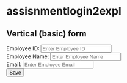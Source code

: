 # assisnmentlogin2expl
<!DOCTYPE html>
<script src="http://login2explore.com/jpdb/resources/js/0.0.3/jpdb-commons.js"></script>
<html lang="en">
<head>
<title>Bootstrap Example</title>
<meta charset="utf-8">
<meta name="viewport" content="width=device-width, initial-scale=1">
<link rel="stylesheet" href="https://maxcdn.bootstrapcdn.com/bootstrap/3.4.1/css/bootstrap.min.css">
<script src="https://ajax.googleapis.com/ajax/libs/jquery/3.5.1/jquery.min.js"></script>
<script src="https://maxcdn.bootstrapcdn.com/bootstrap/3.4.1/js/bootstrap.min.js"></script>
</head>
<body>
<div class="container">
<h2>Vertical (basic) form</h2>
<form id="empForm" method="post">
<div class="form-group">
<span><label for="empId">Employee ID:</label> <label id="empIdMsg">
</label></span>
<input type="text" class="form-control" name="empId" id="empId" placeholder="Enter Employee ID" required>
</div>
<div class="form-group">
<label for="empName">Employee Name:</label>
<input type="text" class="form-control" id="empName" placeholder="Enter Employee Name" name="empName">
</div>
<div class="form-group">
<label for="empEmail">Email:</label>
<input type="email" class="form-control" id="empEmail" placeholder="Enter Employee Email" name="empEmail">
</div>
<input type="button" class="btn btn-primary" id="empSave" value="Save" onclick="saveemployee">
</form>
</div>

<script>
$("#empId").focus();
 
function validateAndGetFormData() { var empIdVar = $("#empId").val(); if (empIdVar === "") {
alert("Employee ID Required Value");
$("#empId").focus(); return "";
}

var empNameVar = $("#empName").val(); if (empNameVar === "") {
alert("Employee Name is Required Value");
$("#empName").focus(); return "";
}

var empEmailVar = $("#empEmail").val(); if (empEmailVar === "") {
alert("Employee Email is Required Value");
$("#empEmail").focus(); return "";
}
var jsonStrObj = {
empId: empIdVar, empName: empNameVar, empEmail: empEmailVar,
};

return JSON.stringify(jsonStrObj);
}

function requestcall() {
    // Creating the XMLHttpRequest object
    var request = new XMLHttpRequest();

    // Instantiating the request object
    request.open("GET", "filename.ext?key=value&key=value");

    // Defining event listener for readystatechange event
    request.onreadystatechange = function() {
        // Check if the request is compete and was successful
        if(this.readyState === 4 && this.status === 200) {
            // Inserting the response from server into an HTML element
            document.getElementById("result").innerHTML = this.responseText;
        }
    };
   // Sending the request to the server
    request.send();
}

function resetForm() {
$("#empId").val("")
$("#empName").val("");
$("#empEmail").val("");
$("#empId").focus();
}
 

function saveEmployee() {
 
var jsonStr = validateAndGetFormData(); if (jsonStr === "") {
return;
}

var putReqStr = createPUTRequest("90936861|-31948784479254024|90932362", jsonStr, "SAMPLE", "EMP-REL");
alert(putReqStr); jQuery.ajaxSetup({async: false});
var resultObj = executeCommandAtGivenBaseUrl(putReqStr, "http://api.login2explore.com:5577", "/api/iml");
alert(JSON.stringify(resultObj)); jQuery.ajaxSetup({async: true});
resetForm();
}

</script>

</body>
</html>



